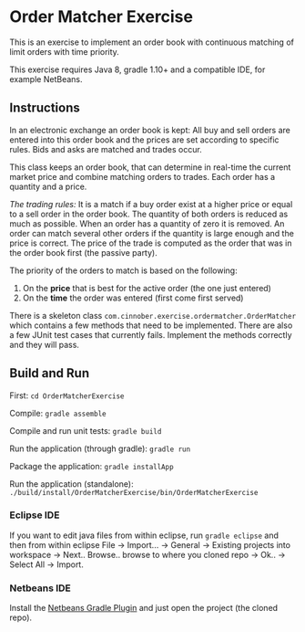 # Order Matcher Exercise #
This is an exercise to implement an order book with continuous matching of limit
orders with time priority.

This exercise requires Java 8, gradle 1.10+ and a compatible IDE, for example NetBeans.

## Instructions
In an electronic exchange an order book is kept: All buy and sell orders are entered into this order book and the prices are set according to specific rules. Bids and asks are matched and trades occur.

This class keeps an order book, that can determine in real-time the current market price and combine matching orders to trades. Each order has a quantity and a price.

*The trading rules:*
It is a match if a buy order exist at a higher price or equal to a sell order in the order book. The quantity of both orders is reduced as much as possible. When an order has a quantity of zero it is removed. An order can match several other orders if the quantity is large enough and the price is correct. The price of the trade is computed as the order that was in the order book first (the passive party).

The priority of the orders to match is based on the following:

  1. On the __price__ that is best for the active order (the one just entered)
  2. On the __time__ the order was entered (first come first served)

There is a skeleton class `com.cinnober.exercise.ordermatcher.OrderMatcher` which contains a few methods that need to be implemented. There are also a few JUnit test cases that currently fails. Implement the methods correctly and they will pass.


## Build and Run ##
First: `cd OrderMatcherExercise`

Compile: `gradle assemble`

Compile and run unit tests: `gradle build`

Run the application (through gradle): `gradle run`

Package the application: `gradle installApp`

Run the application (standalone): `./build/install/OrderMatcherExercise/bin/OrderMatcherExercise`

### Eclipse IDE ###

If you want to edit java files from within eclipse, run `gradle eclipse`
and then from within eclipse File -> Import... -> General -> Existing projects into workspace -> Next.. Browse.. browse to where you cloned repo -> Ok.. -> Select All -> Import.

### Netbeans IDE ###

Install the [Netbeans Gradle Plugin](http://plugins.netbeans.org/plugin/44510/gradle-support) and just open the project (the cloned repo).
